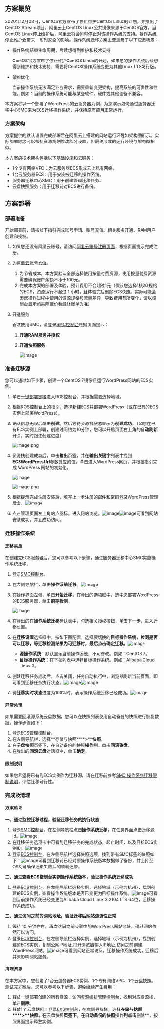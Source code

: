 ## 方案概览

2020年12月08日，CentOS官方宣布了停止维护CentOS Linux的计划，并推出了CentOS Stream项目。阿里云上CentOS Linux公共镜像来源于CentOS官方，当CentOS Linux停止维护后，阿里云将会同时停止对该操作系统的支持。操作系统停止维护会带来一系列安全的影响。操作系统迁移方案主要适用于以下应用场景：

* 操作系统结束生命周期，后续想得到维护和技术支持
  
  CentOS官方宣布了停止维护CentOS Linux的计划，如果您的操作系统后续想得到维护和技术支持，需要将CentOS操作系统变更为其他Linux LTS发行版。
* 架构优化
  
  当前操作系统无法满足业务需求，需要重新变更架构，提高系统的可靠性和性能。例如：当前的操作系统可能与某些软件、硬件或其他设备不兼容。

本方案将以一个部署了WordPress的云服务器为例，为您演示如何通过服务器迁移中心SMC来为ECS迁移操作系统，并保持原有应用正常运行。

### 方案架构

方案提供的默认设置完成部署后在阿里云上搭建的网站运行环境如架构图所示。实际部署时您可以根据资源规划修改部分设置，但最终形成的运行环境与架构图相似。


本方案的技术架构包括以下基础设施和云服务：

* 1个专有网络VPC：为云服务器ECS形成云上私有网络。
* 1台云服务器ECS：用于安装被迁移的操作系统。
* 服务器迁移中心SMC：用于创建管理迁移任务。
* 云盘快照服务：用于迁移前对ECS进行备份。

## 方案部署
### 部署准备


开始部署前，请按以下指引完成账号申请、账号充值、相关服务开通、RAM用户创建和授权。

1. 如果您还没有阿里云账号，请访问[阿里云账号注册页面](https://account.aliyun.com/register/qr_register.htm)，根据页面提示完成注册。
2. [为阿里云账号充值](https://help.aliyun.com/document_detail/324650.html)。
   
   1. 为节省成本，本方案默认全部选择使用按量付费资源，使用按量付费资源需要确保账户余额不小于100元。
   2. 完成本方案的部署及体验，预计费用不会超过1元（假设您选择1核2G规格的ECS，资源运行不超过 1 小时，且体验完后删除ECS快照。实际可能会因您操作过程中使用的资源规格和流量差异，导致费用有所变化，请以控制台显示的实际报价和最终账单为准）
3. 开通服务
   
   首次使用SMC，请登录[SMC控制台](https://smc.console.aliyun.com/)根据页面提示：
   
   1. **开通RAM服务并授权**
   2. **开通快照服务**
      
      ![image](https://help-static-aliyun-doc.aliyuncs.com/assets/img/zh-CN/9030009071/p769594.png)
### 准备迁移源


您可以通过如下步骤，创建一个CentOS 7镜像且运行WordPress网站的ECS实例。

1. 单击[一键部署链接](https://ros.console.aliyun.com/cn-hangzhou/stacks/create?productNavBar=disabled&templateUrl=https://help-static-aliyun-doc.aliyuncs.com/file-manage-files/zh-CN/20230704/kunb/wordpress-centos7.yml&isSimplified=true)进入ROS控制台，并根据需要选择地域。
2. 根据ROS控制台上的指引，选择新建ECS并部署WordPress（或在已有的ECS实例上部署WordPress）。
3. 确认信息无误后单击**创建**。然后等待资源栈状态显示为**创建成功**。（如您在已有ECS实例上部署，创建时间约为10分钟，您可以开启页面右上角的**自动刷新**开关，实时跟进创建进度）
   
   ![image.png](https://help-static-aliyun-doc.aliyuncs.com/assets/img/zh-CN/1744054961/p718827.png)
4. 资源栈创建成功后，单击**输出**页签，并在**输出关键字**列表中找到**ECSWordPressUrl**参数对应的值，单击进入WordPress网页，并根据指引完成 WordPress 网站的初始化。
   
   ![image](https://help-static-aliyun-doc.aliyuncs.com/assets/img/zh-CN/2268416071/p762253.png)
   
   ![image.png](https://help-static-aliyun-doc.aliyuncs.com/assets/img/zh-CN/1744054961/p718830.png)
5. 根据提示完成注册安装后，填写上一步注册的邮件和密码登录WordPress管理后台。![image](https://help-static-aliyun-doc.aliyuncs.com/assets/img/zh-CN/9908580371/p868258.png)
6. 点击管理页面左上角站点图标，进入网站浏览。![image](https://help-static-aliyun-doc.aliyuncs.com/assets/img/zh-CN/9908580371/p868274.png)![image](https://help-static-aliyun-doc.aliyuncs.com/assets/img/zh-CN/9908580371/p868276.png)可看到网站安装成功，并且成功访问。
### 迁移操作系统


#### 迁移实施

在创建完ECS服务器后，您可以参考以下步骤，通过服务器迁移中心SMC实施操作系统迁移。

1. 登录[SMC控制台](https://smc.console.aliyun.com/)。
2. 在左侧导航栏，单击**操作系统迁移**。![image](https://help-static-aliyun-doc.aliyuncs.com/assets/img/zh-CN/9908580371/p868286.png)
3. 在操作界面左侧，单击**开始迁移**，在弹出的选项框中，选中您部署WordPress的ECS服务器，单击**前期检测**。
   
   ![image](https://help-static-aliyun-doc.aliyuncs.com/assets/img/zh-CN/9908580371/p868297.png)
4. 在弹出的在**操作系统迁移**确认表中，勾选相关授权按钮，单击下一步，进入迁移设置。
5. 在**迁移设置**选择框中，按如下图配置，选择要切换的**目标操作系统**，**检测是否可以迁移，**等迁移检测结果为可迁移时，最后点击**确定迁移。**![image](https://help-static-aliyun-doc.aliyuncs.com/assets/img/zh-CN/9908580371/p868335.png)
   
   * **源操作系统**：默认显示当前操作系统，不可修改。例如：CentOS 7。
   * **目标操作系统**：在下拉列表中选择目标操作系统。例如：Alibaba Cloud Linux 3。
6. 创建迁移任务成功后，点击关闭，任务自动执行中，浏览器刷新当前页面，即可看到迁移任务执行状态。![image](https://help-static-aliyun-doc.aliyuncs.com/assets/img/zh-CN/9908580371/p868336.png)![image](https://help-static-aliyun-doc.aliyuncs.com/assets/img/zh-CN/9908580371/p868338.png)
7. 待**迁移实时状态**进度为100%时，表示操作系统迁移已经成功。![image](https://help-static-aliyun-doc.aliyuncs.com/assets/img/zh-CN/9908580371/p868354.png)
#### 异常处理

如果需要回滚源系统云盘数据，您可以在快照列表使用自动备份的快照进行恢复数据。操作步骤如下：

1. 登录[ECS管理控制台](https://ecs.console.aliyun.com/)。
2. 在左侧导航栏，选择**存储与快照****>****快照**。
3. 在**云盘快照**页签下，在自动备份的快照**操作**列，单击**回滚磁盘**。
4. 在弹出的**回滚云盘**对话框中，单击**确定**。
#### 限制说明

如果您希望将已有的ECS实例作为迁移源，请在迁移前参考[SMC 操作系统迁移限制说明](https://help.aliyun.com/zh/ecs/user-guide/migrate-the-operating-system-of-an-ecs-instance-1#section-8bd-lsl-sft)，评估迁移可行性。

### 完成及清理


#### 方案验证

**一、通过监控迁移过程，验证迁移任务的执行状态**

1. 登录[SMC控制台](https://smc.console.aliyun.com/)，在左侧导航栏点击**操作系统迁移**，在任务界面点击迁移源id。![image](https://help-static-aliyun-doc.aliyuncs.com/assets/img/zh-CN/9908580371/p868415.png)
2. 在迁移任务选项卡中可看到迁移任务的完成状态，起止时间，以及目标ECS实例ID。![image](https://help-static-aliyun-doc.aliyuncs.com/assets/img/zh-CN/9908580371/p868420.png)
3. 登录[ECS控制台](https://ecs.console.aliyun.com)，在左侧导航栏选择快照选项，找到带有SMC标签的快照如下：![image](https://help-static-aliyun-doc.aliyuncs.com/assets/img/zh-CN/9908580371/p868422.png)可看到迁移前已经对原操作系统版本数据做了备份，并上传至OSS,可确保迁移失败后的顺利还原。

**二、通过查看ECS控制台实例操作系统版本，验证操作系统迁移成功**

1. 登录[ECS控制台](https://ecs.console.aliyun.com)，在左侧导航栏选择实例，选择地域（示例为杭州），找到创建的ECS实例，查看操作系统版本是否已变更为目标操作系统。![image](https://help-static-aliyun-doc.aliyuncs.com/assets/img/zh-CN/9908580371/p868361.png)可看到当前操作系统已经变更为Alibaba Cloud Linux 3.2104 LTS 64位，迁移操作系统成功。

**三、通过访问之前的网站地址，验证迁移后网站连通性正常**

1. 等待 10 分钟左右，再次访问之前步骤中的WordPress网站地址，确认网站依然可以访问。
2. 登录[ECS控制台](https://ecs.console.aliyun.com)，在左侧导航栏选择实例，选择地域（示例为杭州），找到创建的ECS实例，复制公网IP地址,打开浏览器输入IP地址,访问之前创建WordPress网站。![image](https://help-static-aliyun-doc.aliyuncs.com/assets/img/zh-CN/9908580371/p868364.png)可看到网站正常访问，迁移操作系统成功，迁移后并未影响网站服务。
#### 清理资源

在本方案中，您创建了1台云服务器ECS实例、1个专有网络VPC、1个云盘快照。测试完方案后，您可以参考以下步骤，避免继续产生费用：

1. 释放一键部署创建的所有资源：访问[资源编排管理控制台](https://ros.console.aliyun.com/cn-hangzhou/stacks?resourceGroupId=)，找到对应资源栈，单击**删除**。
2. 释放1个云盘快照：登录[ECS控制台](https://ecs.console.aliyun.com)，在左侧导航栏，选择**存储与快照****>****快照**。在**云盘快照**页签下，在自动备份的快照**操作**列点击**删除**，按照界面提示释放实例。
